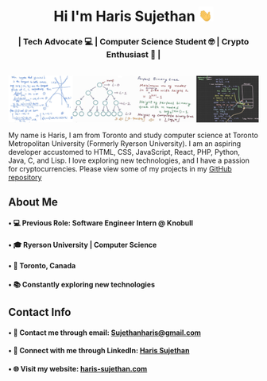 <h1 align="center">Hi I'm Haris Sujethan <img src="waving-hand-joypixels.gif" width="30"> </h1>
<h3 align="center">| Tech Advocate 💻 | Computer Science Student 🤓 | Crypto Enthusiast 🌟 |</h3> 
<br/> 

<img src="CsNotes.png">



My name is Haris, I am from Toronto and study computer science at Toronto Metropolitan University (Formerly Ryerson University). I am an aspiring developer accustomed to HTML, CSS, JavaScript, React, PHP, Python, Java, C, and Lisp. I love exploring new technologies, and I have a passion for cryptocurrencies. Please view some of my projects in my [GitHub repository](https://github.com/haris-sujethan?tab=repositories)

## About Me

#### • 💻 Previous Role: Software Engineer Intern @ Knobull
#### • 🎓 Ryerson University | Computer Science <br/>
#### • 📍 Toronto, Canada <br/>
#### • 📚 Constantly exploring new technologies <br/>
  
## Contact Info

#### • 📧 Contact me through email: Sujethanharis@gmail.com <br/>
#### • 💼 Connect with me through LinkedIn: [Haris Sujethan](https://www.linkedin.com/in/haris-sujethan-3b251921a/)
#### • 🌐 Visit my website: [haris-sujethan.com](https://haris-sujethan.com/)
